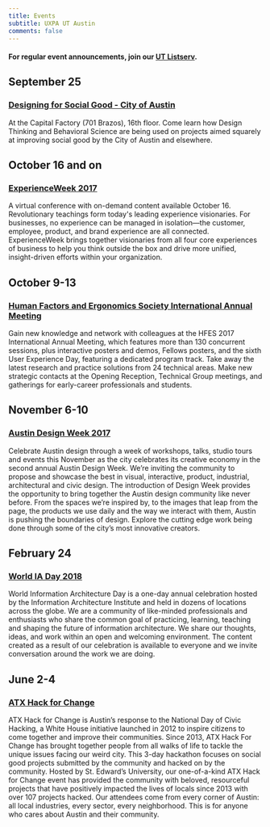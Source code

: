 ```yaml
---
title: Events
subtitle: UXPA UT Austin
comments: false
---
```


#### For regular event announcements, join our [UT Listserv](https://utlists.utexas.edu/sympa/suboptions/uxpa). 

## September 25
### [Designing for Social Good - City of Austin](https://www.meetup.com/action_design_ATX/events/242897045/)
At the Capital Factory (701 Brazos), 16th floor. Come learn how Design Thinking and Behavioral Science are being used on projects aimed squarely at improving social good by the City of Austin and elsewhere. 

## October 16 and on
### [ExperienceWeek 2017](https://experienceweek.com/)
A virtual conference with on-demand content available October 16. Revolutionary teachings form today's leading experience visionaries. For businesses, no experience can be managed in isolation—the customer, employee, product, and brand experience are all connected. ExperienceWeek brings together visionaries from all four core experiences of business to help you think outside the box and drive more unified, insight-driven efforts within your organization.

## October 9-13
### [Human Factors and Ergonomics Society International Annual Meeting](https://www.hfes.org/web/HFESMeetings/2017annualmeeting.html)
Gain new knowledge and network with colleagues at the HFES 2017 International Annual Meeting, which features more than 130 concurrent sessions, plus interactive posters and demos, Fellows posters, and the sixth User Experience Day, featuring a dedicated program track. Take away the latest research and practice solutions from 24 technical areas. Make new strategic contacts at the Opening Reception, Technical Group meetings, and gatherings for early-career professionals and students.

## November 6-10
### [Austin Design Week 2017](http://austindesignweek.org/)
Celebrate Austin design through a week of workshops, talks, studio tours and events this November as the city celebrates its creative economy in the second annual Austin Design Week. We’re inviting the community to propose and showcase the best in visual, interactive, product, industrial, architectural and civic design. The introduction of Design Week provides the opportunity to bring together the Austin design community like never before. From the spaces we’re inspired by, to the images that leap from the page, the products we use daily and the way we interact with them, Austin is pushing the boundaries of design. Explore the cutting edge work being done through some of the city’s most innovative creators.

## February 24
### [World IA Day 2018](http://2018.worldiaday.org/)
World Information Architecture Day is a one-day annual celebration hosted by the Information Architecture Institute and held in dozens of locations across the globe. We are a community of like-minded professionals and enthusiasts who share the common goal of practicing, learning, teaching and shaping the future of information architecture. We share our thoughts, ideas, and work within an open and welcoming environment. The content created as a result of our celebration is available to everyone and we invite conversation around the work we are doing.

## June 2-4
### [ATX Hack for Change](http://atxhackforchange.org/)
ATX Hack for Change is Austin’s response to the National Day of Civic Hacking, a White House initiative launched in 2012 to inspire citizens to come together and improve their communities. Since 2013, ATX Hack For Change has brought together people from all walks of life to tackle the unique issues facing our weird city. This 3-day hackathon focuses on social good projects submitted by the community and hacked on by the community. Hosted by St. Edward’s University, our one-of-a-kind ATX Hack for Change event has provided the community with beloved, resourceful projects that have positively impacted the lives of locals since 2013 with over 107 projects hacked. Our attendees come from every corner of Austin: all local industries, every sector, every neighborhood. This is for anyone who cares about Austin and their community.
